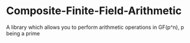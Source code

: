 # Composite-Finite-Field-Arithmetic
A library which allows you to perform arithmetic operations in GF(p^n), p being a prime
